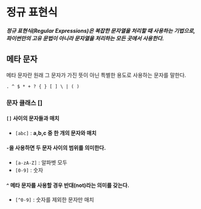 # 정규 표현식

##### 정규 표현식(Regular Expressions)은 복잡한 문자열을 처리할 때 사용하는 기법으로, 파이썬만의 고유 문법이 아니라 문자열을 처리하는 모든 곳에서 사용한다.

## 메타 문자

메타 문자란 원래 그 문자가 가진 뜻이 아닌 특별한 용도로 사용하는 문자를 말한다.

`. ^ $ * + ? { } [ ] \ | ( )`

### 문자 클래스 []

#### `[]` 사이의 문자들과 매치

- `[abc]` : **a,b,c 중 한 개의 문자와 매치**

#### `-`을 사용하면 두 문자 사이의 범위를 의미한다.

- `[a-zA-Z]` : 알파벳 모두
- `[0-9]` : 숫자

#### `^` 메타 문자를 사용할 경우 반대(not)라는 의미를 갖는다.

- `[^0-9]` : 숫자를 제외한 문자만 매치
